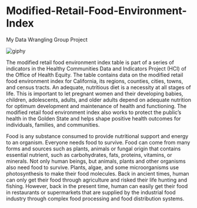 # Modified-Retail-Food-Environment-Index
My Data Wrangling Group Project

![giphy](https://github.com/AbrahamLimBingSern/AbrahamLimBingSern/assets/139485622/0138679c-19e6-44ce-80e6-d3a80056b66c)

The modified retail food environment index table is part of a series of indicators in 
the Healthy Communities Data and Indicators Project (HCI) of the Office of Health Equity. 
The table contains data on the modified retail food environment index for California, its 
regions, counties, cities, towns, and census tracts. An adequate, nutritious diet is a necessity 
at all stages of life. This is important to let pregnant women and their developing babies, 
children, adolescents, adults, and older adults depend on adequate nutrition for optimum 
development and maintenance of health and functioning. The modified retail food 
environment index also works to protect the public’s health in the Golden State and helps 
shape positive health outcomes for individuals, families, and communities.

Food is any substance consumed to provide nutritional support and energy to an 
organism. Everyone needs food to survive. Food can come from many forms and sources 
such as plants, animals or fungal origin that contains essential nutrient, such as 
carbohydrates, fats, proteins, vitamins, or minerals. Not only human beings, but animals, 
plants and other organisms also need food to survive. Plants, algae, and some 
microorganisms use photosynthesis to make their food molecules. Back in ancient times, 
human can only get their food through agriculture and risked their life hunting and fishing. 
However, back in the present time, human can easily get their food in restaurants or 
supermarkets that are supplied by the industrial food industry through complex food 
processing and food distribution systems.
